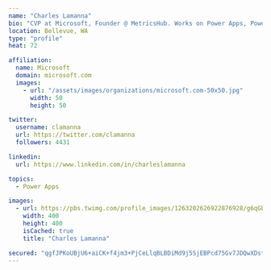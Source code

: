 ```yaml
---
name: "Charles Lamanna"
bio: "CVP at Microsoft, Founder @ MetricsHub. Works on Power Apps, Power Automate, Power Virtual Agent, Common Data Service and Dynamics 365."
location: Bellevue, WA
type: "profile"
heat: 72

affiliation:
  name: Microsoft
  domain: microsoft.com
  images:
    - url: "/assets/images/organizations/microsoft.com-50x50.jpg"
      width: 50
      height: 50

twitter:
  username: clamanna
  url: https://twitter.com/clamanna
  followers: 4431

linkedin:
  url: https://www.linkedin.com/in/charleslamanna

topics:
  - Power Apps

images:
  - url: https://pbs.twimg.com/profile_images/1263202626922876928/g6qGbHZ-_400x400.jpg
    width: 400
    height: 400
    isCached: true
    title: "Charles Lamanna"

secured: "qgfJPKoUBjU6+aiCK+f4jm3+PjCeLlqBLBDiMd9j5SjEBPcd75Gv7JDQwXDstRkQfufUthpwG/Gjw3Z65Esdhj9Ys0JyXoigyNKUIaRmnlsTvpI2OP99Dz7tp0LLpRfZSoyU/QSllJHCF86YbciE/se3cB3Mib778DVLzd5oI4/6+v3hUhbLU92sOsreR2ueZDPww64PTX2ggI6rBjAlpuoip7JEc9+lvaadjvID2+fU0lp3EJ3iLlfkISr89h6PvOovFNACPlDI7FHPJv41h1Kyt54rmkfvsQHCSp5mCXlD6RDa4UQcatpK92477eN3QeyOE+vl+7Lk/wuGQOMaw7FfSD40HlLEWmeJhFrvqQgx6JX91Yh5pOxPD6LQPcl1MIGSZlPAOVnxPjoRm73SVwHWg04jINNqGRmRLhfOSNs=;iKpunJIqhyykJREC5GAd6g=="
---
```


